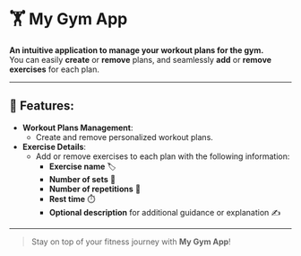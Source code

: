 # 🏋️ My Gym App

**An intuitive application to manage your workout plans for the gym.**  
You can easily **create** or **remove** plans, and seamlessly **add** or **remove exercises** for each plan.  

---

## 📝 Features:
- **Workout Plans Management**:
  - Create and remove personalized workout plans.
- **Exercise Details**:
  - Add or remove exercises to each plan with the following information:
    - **Exercise name** 🏷️
    - **Number of sets** 🔢
    - **Number of repetitions** 🔁
    - **Rest time** ⏱️
    - **Optional description** for additional guidance or explanation ✍️

---

> Stay on top of your fitness journey with **My Gym App**!
